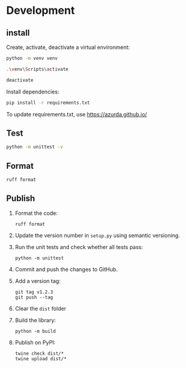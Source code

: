 # Development

## install

Create, activate, deactivate a virtual environment:

```bash
python -m venv venv

.\venv\Scripts\activate

deactivate
```

Install dependencies:

```bash
pip install -r requirements.txt
```

To update requirements.txt, use https://azurda.github.io/

## Test

```bash
python -m unittest -v
```

## Format

```bash
ruff format
```

## Publish

1.  Format the code:

    ```
    ruff format
    ```

2.  Update the version number in `setup.py` using semantic versioning.

3.  Run the unit tests and check whether all tests pass:

    ```
    python -m unittest
    ```

4.  Commit and push the changes to GitHub.

5.  Add a version tag:

    ```
    git tag v1.2.3
    git push --tag
    ```

6.  Clear the `dist` folder

7.  Build the library:
 
    ```
    python -m build
    ```

8.  Publish on PyPI:

    ```
    twine check dist/*
    twine upload dist/*
    ```

